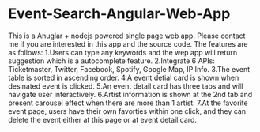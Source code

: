 # Event-Search-Angular-Web-App
This is a Anuglar + nodejs powered single page web app. Please contact me if you are interested in this app and the source code. The features are as follows:
1.Users can type any keywords and the wep app will return suggestion which is a autocomplete feature.
2.Integrate 6 APIs: Ticketmaster, Twitter, Facebook, Spotify, Google Map, IP Info.
3.The event table is sorted in ascending order.
4.A event detial card is shown when desinated event is clicked. 
5.An event detail card has three tabs and will navigate user interactively.
6.Artist information is shown at the 2nd tab and present carousel effect when there are more than 1 artist.
7.At the favorite event page, users have their own favorties within one click, and they can delete the event either at this page or at event detail card.
